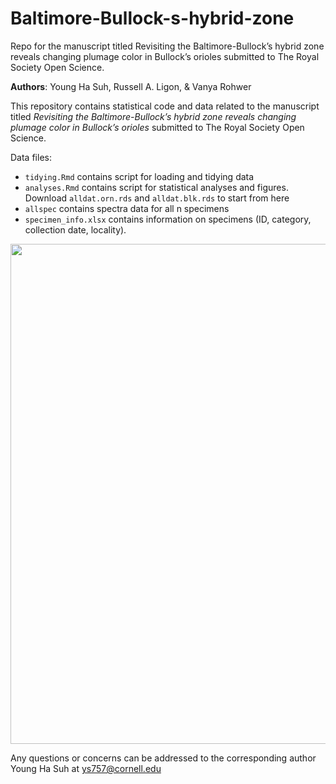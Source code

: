 # Baltimore-Bullock-s-hybrid-zone
Repo for the manuscript titled Revisiting the Baltimore-Bullock’s hybrid zone reveals changing plumage color in Bullock’s orioles submitted to The Royal Society Open Science.

**Authors**: Young Ha Suh, Russell A. Ligon, & Vanya Rohwer 

This repository contains statistical code and data related to the manuscript titled *Revisiting the Baltimore-Bullock’s hybrid zone reveals changing plumage color in Bullock’s orioles* submitted to The Royal Society Open Science.

Data files:
- `tidying.Rmd` contains script for loading and tidying data
- `analyses.Rmd` contains script for statistical analyses and figures. Download `alldat.orn.rds` and `alldat.blk.rds` to start from here
- `allspec` contains spectra data for all n specimens
- `specimen_info.xlsx` contains information on specimens (ID, category, collection date, locality). 

<img src="https://user-images.githubusercontent.com/22403928/159709816-4480dde4-14b5-4b13-867e-6c2ef3b143ce.png" width="800">

Any questions or concerns can be addressed to the corresponding author Young Ha Suh at ys757@cornell.edu 
